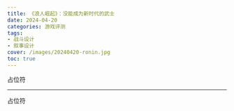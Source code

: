 ```yaml
---
title: 《浪人崛起》：没能成为新时代的武士
date: 2024-04-20
categories: 游戏评测
tags: 
- 战斗设计
- 叙事设计
cover: /images/20240420-ronin.jpg
toc: true
---
```

占位符

<!--more-->

--------------

占位符

<br/>

